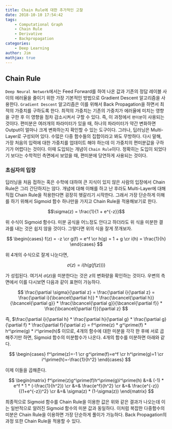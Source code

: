 ```yaml
---
title: Chain Rule에 대한 추가적인 고찰
date: 2018-10-10 17:54:42
tags:
    - Computational Graph
    - Chain Rule
    - Derivative
    - Backpropagation
categories:
    - Deep Learning
author: Jim
mathjax: true
---
```



## Chain Rule

`Deep Neural Network`에서는 Feed Forward를 하여 나온 값과 기존의 정답 레이블 사이의 에러율을 줄이기 위한 가장 기본적인 방법으로 Gradient Descent 알고리즘을 사용한다.
`Gradient Descent` 알고리즘은 이를 위해서 Back Propagation을 하면서 최적의 가중치를 구하도록 한다.
최적의 가중치는 기존의 가중치가 에러율에 미치는 영향을 구한 후 이 영향을 점차 감소시켜서 구할 수 있다.
즉, 이 과정에서 `편미분`이 사용되는 것이다. 편미분은 여러개의 파라미터가 있을 때, 하나의 파라미터가 약간 변화하면 Output이 얼마나 크게 변화하는지 확인할 수 있는 도구이다.
그러나, 딥러닝은 Multi-Layer로 구성되어 있다. 수많은 다중 함수들의 집합이라고 봐도 무방하다.
다시 말해, 가장 처음의 입력에 대한 가중치를 업데이트 해야 하는데 이 가중치의 편미분값을 구하기가 어렵다는 것이다.
이때 도입되는 개념이 `Chain Rule`이다. 정확히는 도입이 되었다기 보다는 수학적인 측면에서 보았을 때, 편미분에 당연하게 사용되는 것이다.

### 초심자의 입장

딥러닝을 처음 접하는 혹은 수학에 대하여 큰 지식이 있지 않은 사람의 입장에서 Chain Rule은 그리 간단하지는 않다.
개념에 대해 이해를 하고 난 후라도 Multi-Layer에 대해 직접 Chain Rule을 적용한다면 굉장히 헷갈리기 시작한다.
그래서 가장 단순하게 이해를 하기 위해서 Sigmoid 함수 하나만을 가지고 Chain Rule을 적용해보기로 한다.

$$\sigma(z) = \frac{1}{1 + e^{-z}}$$

위 수식이 Sigmoid 함수다. 미분 공식을 어느정도 안다고 하더라도 위 식을 미분한 결과를 내는 것은 쉽지 않을 것이다.
그렇다면 위의 식을 잘게 쪼개보자.

<!--more-->

$$
\begin{cases}
f(z) = -z \cr
g(f) = e^f \cr
h(g) = 1 + g \cr
i(h) = \frac{1}{h}
\end{cases}
$$

위 4개의 수식으로 잘게 나눈다면,

$$\sigma(z) = i(h(g(f(z))))$$

가 성립된다.
여기서 $\sigma(z)$을 미분한다는 것은 $z$의 변화량을 확인하는 것이다.
우변의 측면에서 이를 다시보면 다음과 같이 표현이 가능하다.

$$
\frac{\partial \sigma}{\partial z} = \frac{\partial i}{\partial z} = \frac{\partial i}{\bcancel{\partial h}} * \frac{\bcancel{\partial h}}{\bcancel{\partial g}} * \frac{\bcancel{\partial g}}{\bcancel{\partial f}} * \frac{\bcancel{\partial f}}{\partial z}
$$

즉, $\frac{\partial i}{\partial h} * \frac{\partial h}{\partial g} * \frac{\partial g}{\partial f} * \frac{\partial f}{\partial z} = f^\prime(z) * g^\prime(f) * h^\prime(g) * i^\prime(h)$ 이므로,
4개의 함수에 대한 미분을 각각 한 후에 서로 곱해주기만 하면, Sigmoid 함수의 미분함수가 나온다.
4개의 함수를 미분하면 아래와 같다.

$$
\begin{cases}
f^\prime(z)=-1 \cr
g^\prime(f)=e^f \cr
h^\prime(g)=1 \cr
i^\prime(h)=-\frac{1}{h^2}
\end{cases}
$$

이제 이들을 곱해준다.

$$
\begin{matrix}
f^\prime(z)g^\prime(f)h^\prime(g)i^\prime(h) &=& (-1) * e^f * 1 * (-\frac{1}{h^2}) \cr
&=& \frac{e^f}{h^2} \cr
&=& \frac{e^{-z}}{(1+e^{-z})^2} \cr
&=& \sigma(z) * (1-\sigma(z))
\end{matrix}
$$

최종적으로 Sigmoid 함수를 Chain Rule을 이용한 값은 위와 같은 결과가 나오는데 이는 일반적으로 알려진 Sigmoid 함수의 미분 값과 동일하다.
이처럼 복잡한 다중함수의 미분은 Chain Rule을 이용하면 가장 단순하게 풀이가 가능하다.
Back Propagation의 과정 또한 Chain Rule을 적용할 수 있다.
